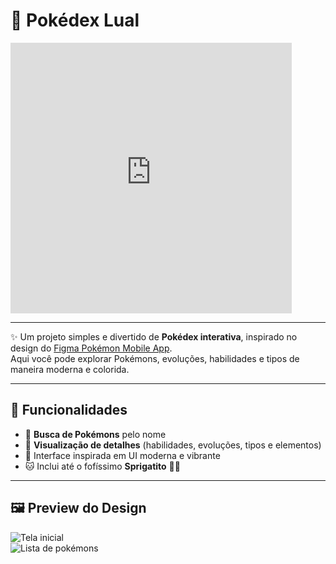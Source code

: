 # 📱 Pokédex Lual
<iframe src="https://assets.pinterest.com/ext/embed.html?id=13440498883615534" height="433" width="450" frameborder="0" scrolling="no" ></iframe>

---

✨ Um projeto simples e divertido de **Pokédex interativa**, inspirado no design do [Figma Pokémon Mobile App](https://www.figma.com/design/gNYCFEJk8SgqLBEEjjmZh4/Pokemon-Mobile-App-Exploration--Community-?node-id=0-1&t=0TlvQRjnRBbmL35R-1).  
Aqui você pode explorar Pokémons, evoluções, habilidades e tipos de maneira moderna e colorida.  

---

## 🚀 Funcionalidades

- 🔎 **Busca de Pokémons** pelo nome  
- 📖 **Visualização de detalhes** (habilidades, evoluções, tipos e elementos)  
- 🎨 Interface inspirada em UI moderna e vibrante  
- 🐱 Inclui até o fofíssimo **Sprigatito** 🌱✨  

---

## 🖼️ Preview do Design

![Tela inicial](https://i.pinimg.com/564x/8b/f0/87/8bf087e35a7cfcfb641f9562ea6b6e87.jpg)  
![Lista de pokémons](https://i.pinimg.com/564x/8b/f0/87/8bf087e35a7cfcfb641f9562ea6b6e87.jpg)
